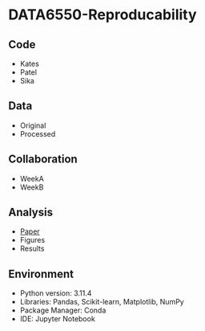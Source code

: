 # DATA6550-Reproducability

## Code <br>
 - Kates <br>
 - Patel <br>
 - Sika <br>
## Data <br>
  - Original <br>
  - Processed <br>
## Collaboration <br>
  - WeekA <br>
  - WeekB <br>
## Analysis <br>
  - [Paper](https://mtmailmtsu-my.sharepoint.com/:w:/g/personal/hp4x_mtmail_mtsu_edu/EWlGE3BrcL5EkQ93ruosTMcBDpu9zmWXhgPqopInWMtMYQ?e=OYIbrt) <br>
  - Figures <br>
  - Results <br>
## Environment <br>
  - Python version: 3.11.4
  - Libraries: Pandas, Scikit-learn, Matplotlib, NumPy
  - Package Manager: Conda
  - IDE: Jupyter Notebook 
